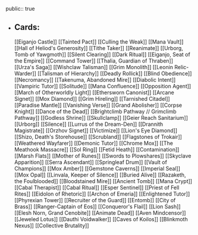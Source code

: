 public:: true
- ## Cards:
	[[Eiganjo Castle]]
	[[Tainted Pact]]
	[[Culling the Weak]]
	[[Mana Vault]]
	[[Hall of Heliod's Generosity]]
	[[Tithe Taker]]
	[[Reanimate]]
	[[Urborg, Tomb of Yawgmoth]]
	[[Silent Clearing]]
	[[Dark Ritual]]
	[[Eiganjo, Seat of the Empire]]
	[[Command Tower]]
	[[Thalia, Guardian of Thraben]]
	[[Urza's Saga]]
	[[Wishclaw Talisman]]
	[[Grim Monolith]]
	[[Leonin Relic-Warder]]
	[[Talisman of Hierarchy]]
	[[Deadly Rollick]]
	[[Blind Obedience]]
	[[Necromancy]]
	[[Takenuma, Abandoned Mire]]
	[[Diabolic Intent]]
	[[Vampiric Tutor]]
	[[Solitude]]
	[[Mana Confluence]]
	[[Opposition Agent]]
	[[March of Otherworldly Light]]
	[[Ethersworn Canonist]]
	[[Arcane Signet]]
	[[Mox Diamond]]
	[[Grim Hireling]]
	[[Tarnished Citadel]]
	[[Paradise Mantle]]
	[[Vanishing Verse]]
	[[Grand Abolisher]]
	[[Corpse Knight]]
	[[Dance of the Dead]]
	[[Brightclimb Pathway // Grimclimb Pathway]]
	[[Godless Shrine]]
	[[Skullclamp]]
	[[Geier Reach Sanitarium]]
	[[Urborg]]
	[[Silence]]
	[[Lurrus of the Dream-Den]]
	[[Drannith Magistrate]]
	[[Orzhov Signet]]
	[[Victimize]]
	[[Lion's Eye Diamond]]
	[[Shizo, Death's Storehouse]]
	[[Scrubland]]
	[[Flagstones of Trokair]]
	[[Weathered Wayfarer]]
	[[Demonic Tutor]]
	[[Chrome Mox]]
	[[The Meathook Massacre]]
	[[Sol Ring]]
	[[Fetid Heath]]
	[[Contamination]]
	[[Marsh Flats]]
	[[Mother of Runes]]
	[[Swords to Plowshares]]
	[[Skyclave Apparition]]
	[[Serra Ascendant]]
	[[Springleaf Drum]]
	[[Vault of Champions]]
	[[Mox Amber]]
	[[Gemstone Caverns]]
	[[Imperial Seal]]
	[[Mox Opal]]
	[[Linvala, Keeper of Silence]]
	[[Buried Alive]]
	[[Razaketh, the Foulblooded]]
	[[Bloodstained Mire]]
	[[Ancient Tomb]]
	[[Mana Crypt]]
	[[Cabal Therapist]]
	[[Cabal Ritual]]
	[[Esper Sentinel]]
	[[Priest of Fell Rites]]
	[[Eidolon of Rhetoric]]
	[[Archon of Emeria]]
	[[Enlightened Tutor]]
	[[Phyrexian Tower]]
	[[Recruiter of the Guard]]
	[[Entomb]]
	[[City of Brass]]
	[[Ranger-Captain of Eos]]
	[[Conqueror's Flail]]
	[[Lion Sash]]
	[[Elesh Norn, Grand Cenobite]]
	[[Animate Dead]]
	[[Aven Mindcensor]]
	[[Jeweled Lotus]]
	[[Dauthi Voidwalker]]
	[[Caves of Koilos]]
	[[Blinkmoth Nexus]]
	[[Collective Brutality]]
